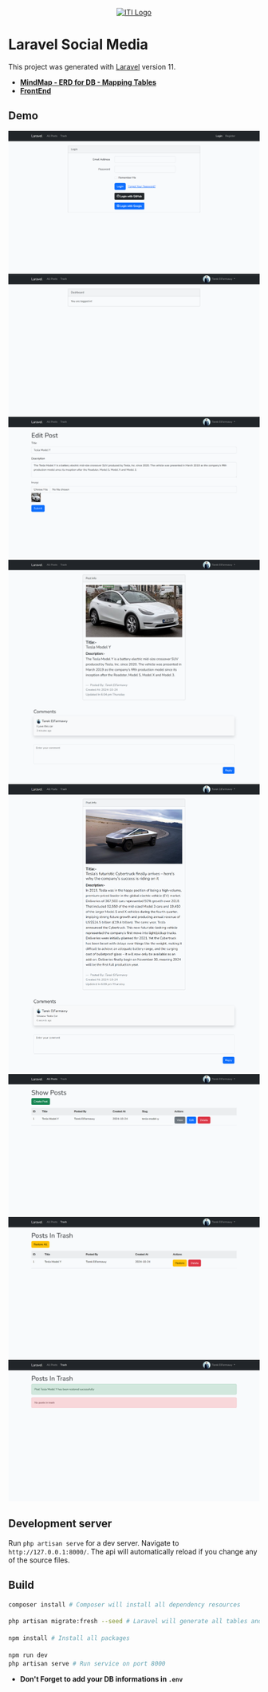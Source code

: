 <p align="center">
  <a href="https://iti.gov.eg/" target="_blank" rel="noopener noreferrer">
    <img width="150" src="https://shamra-academia.com/uploads/publishers/logoc1ee0a1961b28b92869f371af51313da.png" alt="ITI Logo">
  </a>
</p>

# Laravel Social Media

This project was generated with [Laravel](https://laravel.com/docs) version 11.

- **[MindMap - ERD for DB - Mapping Tables](./Resources)**
- **[FrontEnd](https://github.com/TarekHesham/Laravel_Project)**

## Demo

<div align="center">

![LoginPage](./demo/LoginPage.png)
![HomePage](./demo/HomePage.png)
![EditPost](./demo/EditPost.png)
![Post1](./demo/Post1.png)
![Post2](./demo/Post2.png)
![ShowPosts](./demo/ShowPosts.png)
![PostsInTrash](./demo/PostsInTrash.png)
![TrashRestore](./demo/TrashRestore.png)

</div>

## Development server

Run `php artisan serve` for a dev server. Navigate to `http://127.0.0.1:8000/`. The api will automatically reload if you change any of the source files.

## Build
```bash
composer install # Composer will install all dependency resources

php artisan migrate:fresh --seed # Laravel will generate all tables and add data

npm install # Install all packages

npm run dev
php artisan serve # Run service on port 8000
```
- **Don't Forget to add your DB informations in `.env`**
